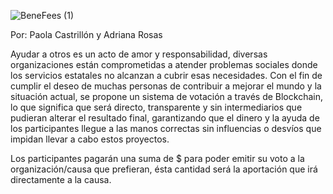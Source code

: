 ![BeneFees (1)](https://user-images.githubusercontent.com/80373774/195200116-4e737d56-e5ca-4e53-9278-b5fedf95625c.png)


Por: Paola Castrillón y Adriana Rosas

Ayudar a otros es un acto de amor y responsabilidad, diversas organizaciones  están comprometidas a atender problemas sociales donde los servicios estatales no 
alcanzan a cubrir esas necesidades.
Con el fin de cumplir el deseo de muchas personas de contribuir a mejorar el mundo y la situación actual, se propone un sistema de votación a través de Blockchain, 
lo que significa que será directo, transparente y sin intermediarios que pudieran alterar el resultado final, garantizando que el dinero y la ayuda de los 
participantes llegue a las manos correctas sin influencias o desvíos que impidan llevar a cabo estos proyectos.

Los participantes pagarán una suma de $ para poder emitir su voto a la organización/causa que prefieran, ésta cantidad será la aportación que irá directamente a la 
causa.
